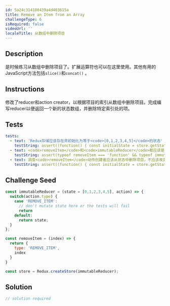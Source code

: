 ```yaml
---
id: 5a24c314108439a4d403615a
title: Remove an Item from an Array
challengeType: 6
isRequired: false
videoUrl: ''
localeTitle: 从数组中删除项目
---
```


## Description
<section id="description">是时候练习从数组中删除项目了。扩展运算符也可以在这里使用。其他有用的JavaScript方法包括<code>slice()</code>和<code>concat()</code> 。 </section>

## Instructions
<section id="instructions">修改了reducer和action creator，以根据项目的索引从数组中删除项目。完成编写reducer以便返回一个新的状态数组，并删除特定索引处的项。 </section>

## Tests
<section id='tests'>

```yml
tests:
  - text: 'Redux存储应该存在并初始化为等于<code>[0,1,2,3,4,5]</code>的状态'
    testString: assert((function() { const initialState = store.getState(); return (Array.isArray(initialState) === true && DeepEqual(initialState, [0, 1, 2, 3, 4, 5])); })(), 'The Redux store should exist and initialize with a state equal to <code>[0,1,2,3,4,5]</code>');
  - text: <code>removeItem</code>和<code>immutableReducer</code>都应该是函数。
    testString: assert(typeof removeItem === 'function' && typeof immutableReducer === 'function', '<code>removeItem</code> and <code>immutableReducer</code> both should be functions.');
  - text: 调度<code>removeItem</code>动作创建者应该从状态中删除项目，不应该改变状态。
    testString: assert((function() { const initialState = store.getState(); const isFrozen = DeepFreeze(initialState); store.dispatch(removeItem(3)); const state_1 = store.getState(); store.dispatch(removeItem(2)); const state_2 = store.getState(); store.dispatch(removeItem(0)); store.dispatch(removeItem(0)); store.dispatch(removeItem(0)); const state_3 = store.getState(); return isFrozen && DeepEqual(state_1, [0, 1, 2, 4, 5]) && DeepEqual(state_2, [0, 1, 4, 5]) && DeepEqual(state_3, [5]); })(), 'Dispatching the <code>removeItem</code> action creator should remove items from the state and should NOT mutate state.');

```

</section>

## Challenge Seed
<section id='challengeSeed'>

<div id='jsx-seed'>

```jsx
const immutableReducer = (state = [0,1,2,3,4,5], action) => {
  switch(action.type) {
    case 'REMOVE_ITEM':
      // don't mutate state here or the tests will fail
      return
    default:
      return state;
  }
};

const removeItem = (index) => {
  return {
    type: 'REMOVE_ITEM',
    index
  }
}

const store = Redux.createStore(immutableReducer);

```

</div>



</section>

## Solution
<section id='solution'>

```js
// solution required
```
</section>
